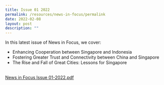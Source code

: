 ```yaml
---
title: Issue 01 2022
permalink: /resources/news-in-focus/permalink
date: 2022-02-08
layout: post
description: ""
---
```

In this latest issue of News in Focus, we cover:
* Enhancing Cooperation between Singapore and Indonesia
* Fostering Greater Trust and Connectivity between China and Singapore
* The Rise and Fall of Great Cities: Lessons for Singapore

<br>[News in Focus Issue 01-2022.pdf](/files/news-in-focus/News%20in%20Focus%2001-2022.pdf)